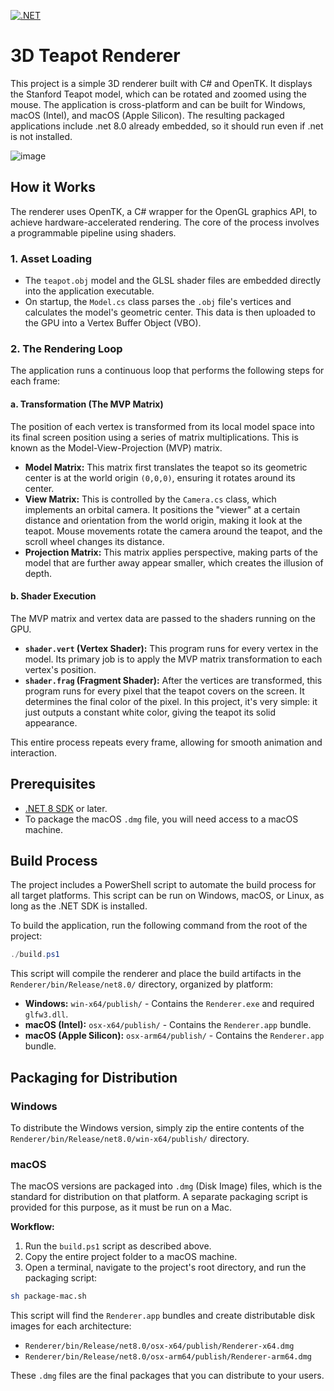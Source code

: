 [![.NET](https://github.com/greigs/csharp-opengl-crossplatform-renderer/actions/workflows/dotnet.yml/badge.svg)](https://github.com/greigs/csharp-opengl-crossplatform-renderer/actions/workflows/dotnet.yml)

# 3D Teapot Renderer

This project is a simple 3D renderer built with C# and OpenTK. It displays the Stanford Teapot model, which can be rotated and zoomed using the mouse. The application is cross-platform and can be built for Windows, macOS (Intel), and macOS (Apple Silicon). The resulting packaged applications include .net 8.0 already embedded, so it should run even if .net is not installed.

![image](https://github.com/user-attachments/assets/6cf8b33c-695e-48a4-9422-57d0f9f370a4)


## How it Works

The renderer uses OpenTK, a C# wrapper for the OpenGL graphics API, to achieve hardware-accelerated rendering. The core of the process involves a programmable pipeline using shaders.

### 1. Asset Loading
- The `teapot.obj` model and the GLSL shader files are embedded directly into the application executable.
- On startup, the `Model.cs` class parses the `.obj` file's vertices and calculates the model's geometric center. This data is then uploaded to the GPU into a Vertex Buffer Object (VBO).

### 2. The Rendering Loop
The application runs a continuous loop that performs the following steps for each frame:

#### a. Transformation (The MVP Matrix)
The position of each vertex is transformed from its local model space into its final screen position using a series of matrix multiplications. This is known as the Model-View-Projection (MVP) matrix.
- **Model Matrix:** This matrix first translates the teapot so its geometric center is at the world origin `(0,0,0)`, ensuring it rotates around its center.
- **View Matrix:** This is controlled by the `Camera.cs` class, which implements an orbital camera. It positions the "viewer" at a certain distance and orientation from the world origin, making it look at the teapot. Mouse movements rotate the camera around the teapot, and the scroll wheel changes its distance.
- **Projection Matrix:** This matrix applies perspective, making parts of the model that are further away appear smaller, which creates the illusion of depth.

#### b. Shader Execution
The MVP matrix and vertex data are passed to the shaders running on the GPU.
- **`shader.vert` (Vertex Shader):** This program runs for every vertex in the model. Its primary job is to apply the MVP matrix transformation to each vertex's position.
- **`shader.frag` (Fragment Shader):** After the vertices are transformed, this program runs for every pixel that the teapot covers on the screen. It determines the final color of the pixel. In this project, it's very simple: it just outputs a constant white color, giving the teapot its solid appearance.

This entire process repeats every frame, allowing for smooth animation and interaction.

## Prerequisites

*   [.NET 8 SDK](https://dotnet.microsoft.com/download/dotnet/8.0) or later.
*   To package the macOS `.dmg` file, you will need access to a macOS machine.

## Build Process

The project includes a PowerShell script to automate the build process for all target platforms. This script can be run on Windows, macOS, or Linux, as long as the .NET SDK is installed.

To build the application, run the following command from the root of the project:

```powershell
./build.ps1
```

This script will compile the renderer and place the build artifacts in the `Renderer/bin/Release/net8.0/` directory, organized by platform:

*   **Windows:** `win-x64/publish/` - Contains the `Renderer.exe` and required `glfw3.dll`.
*   **macOS (Intel):** `osx-x64/publish/` - Contains the `Renderer.app` bundle.
*   **macOS (Apple Silicon):** `osx-arm64/publish/` - Contains the `Renderer.app` bundle.

## Packaging for Distribution

### Windows

To distribute the Windows version, simply zip the entire contents of the `Renderer/bin/Release/net8.0/win-x64/publish/` directory.

### macOS

The macOS versions are packaged into `.dmg` (Disk Image) files, which is the standard for distribution on that platform. A separate packaging script is provided for this purpose, as it must be run on a Mac.

**Workflow:**
1.  Run the `build.ps1` script as described above.
2.  Copy the entire project folder to a macOS machine.
3.  Open a terminal, navigate to the project's root directory, and run the packaging script:

```bash
sh package-mac.sh
```

This script will find the `Renderer.app` bundles and create distributable disk images for each architecture:

*   `Renderer/bin/Release/net8.0/osx-x64/publish/Renderer-x64.dmg`
*   `Renderer/bin/Release/net8.0/osx-arm64/publish/Renderer-arm64.dmg`

These `.dmg` files are the final packages that you can distribute to your users. 
